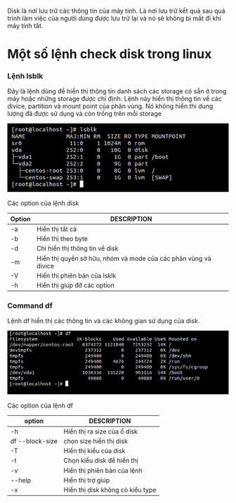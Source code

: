 Disk là nơi lưu trữ các thông tin của máy tính. Là nơi lưu trữ kết quả sau quá trình làm việc của người dùng được lưu trữ lại và nó sẽ không bị mất đi khi máy tính tắt. 

# Một số lệnh check disk trong linux 

### Lệnh lsblk 
Đây là lệnh dùng để hiển thị thông tin danh sách các storage  có sẵn ở trong máy hoặc những storage được chỉ định. Lệnh này hiển thị thông tin về các divice, partition và mount point của phân vùng. Nó không hiển thi dung lượng đã được sử dụng và còn trống trên mỗi storage

![](../images/screenshot.png)

Các option của lệnh disk 

| Option | DESCRIPTION|
|---|---|
| -a | Hiển thị tất cả |
| -b | Hiển thị theo byte | 
| -d | Chỉ hiển thị thông tin về disk |
| -m | Hiển thị quyền sở hữu, nhóm và mode của các phân vùng và divice|
| -V | Hiển thị phiên bản của lsklk |
| -h | Hiển thị giúp đỡ các option | 

### Command df
Lệnh df hiển thị các thông tin và các không gian sử dụng  của disk.

![](../images/screenshot_1.png)

Các option của lệnh df 

| option | DESCRIPTION |
|----|----|
| -h | Hiển thị ra size của ổ disk | 
| df --block-size |  chọn size hiển thị disk | 
| -T | Hiển thị kiểu của disk | 
| -t | Chọn kiểu disk để hiển thị |
| -v | Hiển thị phiên bản của lệnh | 
| --help | Hiển thị trợ giúp | 
| -x | Hiển thị disk không có kiểu type |